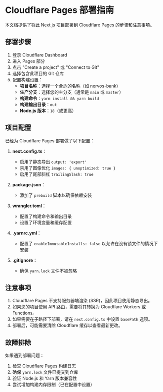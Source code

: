 # Cloudflare Pages 部署指南

本文档提供了将此 Next.js 项目部署到 Cloudflare Pages 的步骤和注意事项。

## 部署步骤

1. 登录 Cloudflare Dashboard
2. 进入 Pages 部分
3. 点击 "Create a project" 或 "Connect to Git"
4. 选择包含此项目的 Git 仓库
5. 配置构建设置：
   - **项目名称**：选择一个合适的名称（如 nervos-bank）
   - **生产分支**：选择您的主分支（通常是 `main` 或 `master`）
   - **构建命令**：`yarn install && yarn build`
   - **构建输出目录**：`out`
   - **Node.js 版本**：`18`（或更高）

## 项目配置

已经为 Cloudflare Pages 部署做了以下配置：

1. **next.config.ts**：
   - 启用了静态导出 `output: 'export'`
   - 禁用了图像优化 `images: { unoptimized: true }`
   - 启用了尾部斜杠 `trailingSlash: true`

2. **package.json**：
   - 添加了 `prebuild` 脚本以确保依赖安装

3. **wrangler.toml**：
   - 配置了构建命令和输出目录
   - 设置了环境变量和缓存配置

4. **.yarnrc.yml**：
   - 配置了 `enableImmutableInstalls: false` 以允许在没有锁文件的情况下安装

5. **.gitignore**：
   - 确保 `yarn.lock` 文件不被忽略

## 注意事项

1. Cloudflare Pages 不支持服务器端渲染 (SSR)，因此项目使用静态导出。
2. 如果您的项目使用 API 路由，需要将其转换为 Cloudflare Workers 或 Functions。
3. 如果需要在子路径下部署，请在 `next.config.ts` 中设置 `basePath` 选项。
4. 部署后，可能需要清除 Cloudflare 缓存以查看最新更改。

## 故障排除

如果遇到部署问题：

1. 检查 Cloudflare Pages 构建日志
2. 确保 `yarn.lock` 文件已提交到仓库
3. 验证 Node.js 和 Yarn 版本兼容性
4. 尝试增加构建内存限制（已在配置中设置）